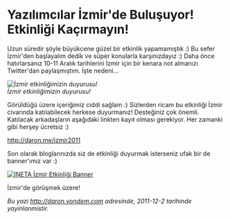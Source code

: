 # Yazılımcılar İzmir'de Buluşuyor! Etkinliği Kaçırmayın!
Uzun süredir şöyle büyükcene güzel bir etkinlik yapamamıştık :) Bu sefer
İzmir'den başlayalım dedik ve süper konularla karşınızdayız :) Daha önce
hatırlarsanız 10-11 Aralık tarihlerini İzmir için bir kenara not
almanızı Twitter'dan paylaşmıştım. İşte nedeni...

![İzmir etkinliğimizin
duyurusu!](media/Yazilimcilar_Izmir_de_Bulusuyor/ineta_izmir_2011.gif)\
*İzmir etkinliğimizin duyurusu!*

Görüldüğü üzere içeriğimiz ciddi sağlam :) Sizlerden ricam bu etkinliği
İzmir civarında katılabilecek herkese duyurmanız! Desteğiniz çok önemli.
Katılacak arkadaşların aşağıdaki linkten kayıt olması gerekiyor. Her
zamanki gibi herşey ücretsiz :)

<http://daron.me/izmir2011>

Son olarak bloglarınızda siz de etkinliği duyurmak isterseniz ufak bir
de banner'ımız var :)

[![INETA İzmir Etkinliği
Banner](media/Yazilimcilar_Izmir_de_Bulusuyor/ineta_izmir_gif.gif)](http://daron.me/izmir2011)

İzmir'de görüşmek üzere!



*Bu yazi http://daron.yondem.com adresinde, 2011-12-2 tarihinde yayinlanmistir.*
